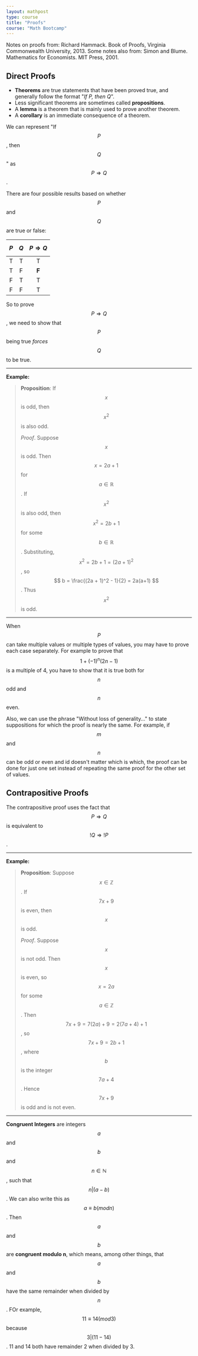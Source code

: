 ```yaml
---
layout: mathpost
type: course
title: "Proofs"
course: "Math Bootcamp"
---
```


Notes on proofs from: Richard Hammack. Book of Proofs, Virginia Commonwealth University, 2013.
Some notes also from: Simon and Blume. Mathematics for Economists. MIT Press, 2001.

## Direct Proofs

* **Theorems** are true statements that have been proved true, and generally follow the format "*If P, then Q*".
* Less significant theorems are sometimes called **propositions**.
* A **lemma** is a theorem that is mainly used to prove another theorem.
* A **corollary** is an immediate consequence of a theorem.

We can represent "If $$ P $$, then $$ Q $$" as $$ P \Rightarrow Q $$.

There are four possible results based on whether $$ P $$ and $$ Q $$ are true or false:

| $$ P $$ | $$ Q $$ | $$ P \Rightarrow Q $$ |
| :-----: | :-----: | :-------------------: |
| T | T | T |
| T | F | **F** |
| F | T | T |
| F | F | T |

So to prove $$ P \Rightarrow Q $$, we need to show that $$ P $$ being true *forces* $$ Q $$ to be true.

___
**Example:**

> **Proposition**: If $$ x $$ is odd, then $$ x^2 $$ is also odd.
>
> *Proof*. Suppose $$ x $$ is odd. Then $$ x = 2a + 1 $$ for $$ a \in \mathbb{R} $$. If $$ x^2 $$ is also odd, then $$ x^2 = 2b + 1 $$ for some $$ b \in \mathbb{R} $$. Substituting, $$ x^2 = 2b + 1 = (2a + 1)^2 $$, so $$ b = \frac{(2a + 1)^2 - 1}{2} = 2a(a+1) $$. Thus $$ x^2 $$ is odd.

___

When $$ P $$ can take multiple values or multiple types of values, you may have to prove each case separately. For example to prove that $$ 1 + (-1)^n(2n - 1) $$ is a multiple of 4, you have to show that it is true both for $$ n $$ odd and $$ n $$ even.

Also, we can use the phrase "Without loss of generality..." to state suppositions for which the proof is nearly the same. For example, if $$ m $$ and $$ n $$ can be odd or even and id doesn't matter which is which, the proof can be done for just one set instead of repeating the same proof for the other set of values.


## Contrapositive Proofs
The contrapositive proof uses the fact that $$ P \Rightarrow Q $$ is equivalent to $$ !Q \Rightarrow !P $$.

___
**Example:**

> **Proposition**: Suppose $$ x \in \mathbb{Z} $$. If $$ 7x + 9 $$ is even, then $$ x $$ is odd.
>
> *Proof*. Suppose $$ x $$ is not odd. Then $$ x $$ is even, so $$ x = 2a $$ for some $$ a \in \mathbb{Z} $$. Then $$ 7x + 9 = 7(2a) + 9 = 2(7a + 4) + 1 $$, so $$ 7x + 9 = 2b + 1 $$, where $$ b $$ is the integer $$ 7a + 4 $$. Hence $$ 7x + 9 $$ is odd and is not even.

___

**Congruent Integers** are integers $$ a $$ and $$ b $$ and $$ n \in \mathbb{N} $$, such that $$ n \vert (a - b) $$. We can also write this as $$ a \equiv b (mod n) $$. Then $$ a $$ and $$ b $$ are **congruent modulo n**, which means, among other things, that $$ a $$ and $$b$$ have the same remainder when divided by $$n$$. FOr example, $$ 11 \equiv 14 (mod 3) $$ because $$ 3 \vert (11 - 14) $$. 11 and 14 both have remainder 2 when divided by 3.
